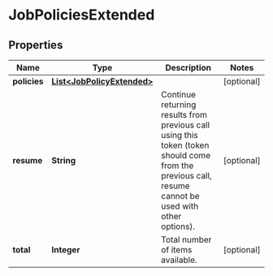 
# JobPoliciesExtended

## Properties
Name | Type | Description | Notes
------------ | ------------- | ------------- | -------------
**policies** | [**List&lt;JobPolicyExtended&gt;**](JobPolicyExtended.md) |  |  [optional]
**resume** | **String** | Continue returning results from previous call using this token (token should come from the previous call, resume cannot be used with other options). |  [optional]
**total** | **Integer** | Total number of items available. |  [optional]



